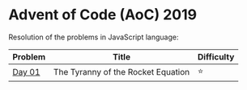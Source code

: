 # Advent of Code (AoC) 2019

Resolution of the problems in JavaScript language:

| Problem      | Title                              | Difficulty                     |
| ------------ | ---------------------------------- | ------------------------------ |
| [Day 01](01) | The Tyranny of the Rocket Equation | :star:                         |
